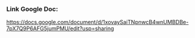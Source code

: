 ### Link Google Doc:
https://docs.google.com/document/d/1xovaySaiTNpnwcB4wnUMBDBe-7pX7Q9P6AFG5jumPMU/edit?usp=sharing
